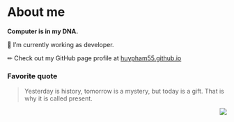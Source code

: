 # About me
**Computer is in my DNA.**

🔭 I’m currently working as developer.

✏ Check out my GitHub page profile at [huypham55.github.io](https://huypham55.github.io)


### Favorite quote
> Yesterday is history, tomorrow is a mystery, but today is a gift. That is why it is called present. 

<div>
  <img src="https://rushter.com/counter.svg" align="right"/>
</div>


